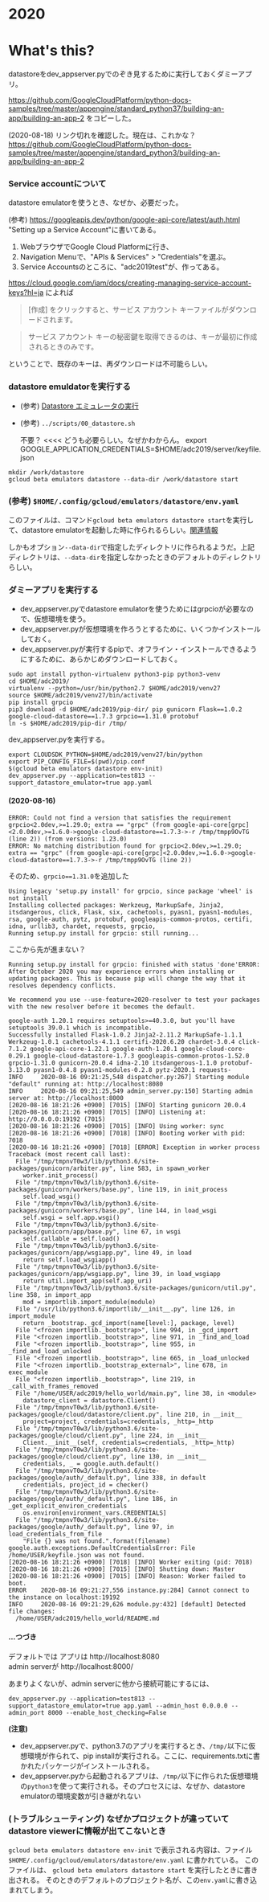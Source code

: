 # 2020

# What's this?

datastoreをdev_appserver.pyでのぞき見するために実行しておくダミーアプリ。

https://github.com/GoogleCloudPlatform/python-docs-samples/tree/master/appengine/standard_python37/building-an-app/building-an-app-2
をコピーした。

(2020-08-18) リンク切れを確認した。現在は、これかな？  
https://github.com/GoogleCloudPlatform/python-docs-samples/tree/master/appengine/standard_python3/building-an-app/building-an-app-2

### Service accountについて

datastore emulatorを使うとき、なぜか、必要だった。

(参考) https://googleapis.dev/python/google-api-core/latest/auth.html  
"Setting up a Service Account"に書いてある。

1. WebブラウザでGoogle Cloud Platformに行き、
2. Navigation Menuで、"APIs & Services" > "Credentials"を選ぶ。
3. Service Accountsのところに、"adc2019test"が、作ってある。


https://cloud.google.com/iam/docs/creating-managing-service-account-keys?hl=ja
によれば

> [作成] をクリックすると、サービス アカウント キーファイルがダウンロードされます。

> サービス アカウント キーの秘密鍵を取得できるのは、キーが最初に作成されるときのみです。

ということで、既存のキーは、再ダウンロードは不可能らしい。


### datastore emuldatorを実行する

- (参考) [Datastore エミュレータの実行](https://cloud.google.com/datastore/docs/tools/datastore-emulator?hl=ja)
- (参考) `../scripts/00_datastore.sh`


    不要？ <<<< どうも必要らしい。なぜかわからん。
    export GOOGLE_APPLICATION_CREDENTIALS=$HOME/adc2019/server/keyfile.json

```
mkdir /work/datastore
gcloud beta emulators datastore --data-dir /work/datastore start
```

### (参考)  `$HOME/.config/gcloud/emulators/datastore/env.yaml`

このファイルは、コマンド`gcloud beta emulators datastore start`を実行して、datastore emulatorを起動した時に作られるらしい。[関連情報](#troubleshooting)

しかもオプション`--data-dir`で指定したディレクトリに作られるようだ。上記ディレクトリは、`--data-dir`を指定しなかったときのデフォルトのディレクトリらしい。



### ダミーアプリを実行する

- dev_appserver.pyでdatastore emulatorを使うためにはgrpcioが必要なので、仮想環境を使う。
- dev_appserver.pyが仮想環境を作ろうとするために、いくつかインストールしておく。
- dev_appserver.pyが実行するpipで、オフライン・インストールできるようにするために、あらかじめダウンロードしておく。

```
sudo apt install python-virtualenv python3-pip python3-venv
cd $HOME/adc2019/
virtualenv --python=/usr/bin/python2.7 $HOME/adc2019/venv27
source $HOME/adc2019/venv27/bin/activate
pip install grpcio
pip3 download -d $HOME/adc2019/pip-dir/ pip gunicorn Flask==1.0.2 google-cloud-datastore==1.7.3 grpcio==1.31.0 protobuf
ln -s $HOME/adc2019/pip-dir /tmp/
```


dev_appserver.pyを実行する。

```
export CLOUDSDK_PYTHON=$HOME/adc2019/venv27/bin/python
export PIP_CONFIG_FILE=$(pwd)/pip.conf
$(gcloud beta emulators datastore env-init)
dev_appserver.py --application=test813 --support_datastore_emulator=true app.yaml 
```

#### (2020-08-16)

```
ERROR: Could not find a version that satisfies the requirement grpcio<2.0dev,>=1.29.0; extra == "grpc" (from google-api-core[grpc]<2.0.0dev,>=1.6.0->google-cloud-datastore==1.7.3->-r /tmp/tmpp9OvTG (line 2)) (from versions: 1.23.0)
ERROR: No matching distribution found for grpcio<2.0dev,>=1.29.0; extra == "grpc" (from google-api-core[grpc]<2.0.0dev,>=1.6.0->google-cloud-datastore==1.7.3->-r /tmp/tmpp9OvTG (line 2))
```
そのため、`grpcio==1.31.0`を追加した

```
Using legacy 'setup.py install' for grpcio, since package 'wheel' is not install                                                                                Installing collected packages: Werkzeug, MarkupSafe, Jinja2, itsdangerous, click, Flask, six, cachetools, pyasn1, pyasn1-modules, rsa, google-auth, pytz, protobuf, googleapis-common-protos, certifi, idna, urllib3, chardet, requests, grpcio,                                                                                                                                                                                                                                                Running setup.py install for grpcio: still running...                
```

ここから先が進まない？

```
Running setup.py install for grpcio: finished with status 'done'ERROR: After October 2020 you may experience errors when installing or updating packages. This is because pip will change the way that it resolves dependency conflicts.

We recommend you use --use-feature=2020-resolver to test your packages with the new resolver before it becomes the default.

google-auth 1.20.1 requires setuptools>=40.3.0, but you'll have setuptools 39.0.1 which is incompatible.
Successfully installed Flask-1.0.2 Jinja2-2.11.2 MarkupSafe-1.1.1 Werkzeug-1.0.1 cachetools-4.1.1 certifi-2020.6.20 chardet-3.0.4 click-7.1.2 google-api-core-1.22.1 google-auth-1.20.1 google-cloud-core-0.29.1 google-cloud-datastore-1.7.3 googleapis-common-protos-1.52.0 grpcio-1.31.0 gunicorn-20.0.4 idna-2.10 itsdangerous-1.1.0 protobuf-3.13.0 pyasn1-0.4.8 pyasn1-modules-0.2.8 pytz-2020.1 requests-                                                                                                                                                                                                                                                                                                                                                                                                                                                         
INFO     2020-08-16 09:21:25,548 dispatcher.py:267] Starting module "default" running at: http://localhost:8080
INFO     2020-08-16 09:21:25,549 admin_server.py:150] Starting admin server at: http://localhost:8000
[2020-08-16 18:21:26 +0900] [7015] [INFO] Starting gunicorn 20.0.4
[2020-08-16 18:21:26 +0900] [7015] [INFO] Listening at: http://0.0.0.0:19192 (7015)
[2020-08-16 18:21:26 +0900] [7015] [INFO] Using worker: sync
[2020-08-16 18:21:26 +0900] [7018] [INFO] Booting worker with pid: 7018
[2020-08-16 18:21:26 +0900] [7018] [ERROR] Exception in worker process
Traceback (most recent call last):
  File "/tmp/tmpnvT0w3/lib/python3.6/site-packages/gunicorn/arbiter.py", line 583, in spawn_worker
    worker.init_process()
  File "/tmp/tmpnvT0w3/lib/python3.6/site-packages/gunicorn/workers/base.py", line 119, in init_process
    self.load_wsgi()
  File "/tmp/tmpnvT0w3/lib/python3.6/site-packages/gunicorn/workers/base.py", line 144, in load_wsgi
    self.wsgi = self.app.wsgi()
  File "/tmp/tmpnvT0w3/lib/python3.6/site-packages/gunicorn/app/base.py", line 67, in wsgi
    self.callable = self.load()
  File "/tmp/tmpnvT0w3/lib/python3.6/site-packages/gunicorn/app/wsgiapp.py", line 49, in load
    return self.load_wsgiapp()
  File "/tmp/tmpnvT0w3/lib/python3.6/site-packages/gunicorn/app/wsgiapp.py", line 39, in load_wsgiapp
    return util.import_app(self.app_uri)
  File "/tmp/tmpnvT0w3/lib/python3.6/site-packages/gunicorn/util.py", line 358, in import_app
    mod = importlib.import_module(module)
  File "/usr/lib/python3.6/importlib/__init__.py", line 126, in import_module
    return _bootstrap._gcd_import(name[level:], package, level)
  File "<frozen importlib._bootstrap>", line 994, in _gcd_import
  File "<frozen importlib._bootstrap>", line 971, in _find_and_load
  File "<frozen importlib._bootstrap>", line 955, in _find_and_load_unlocked
  File "<frozen importlib._bootstrap>", line 665, in _load_unlocked
  File "<frozen importlib._bootstrap_external>", line 678, in exec_module
  File "<frozen importlib._bootstrap>", line 219, in _call_with_frames_removed
  File "/home/USER/adc2019/hello_world/main.py", line 38, in <module>
    datastore_client = datastore.Client()
  File "/tmp/tmpnvT0w3/lib/python3.6/site-packages/google/cloud/datastore/client.py", line 210, in __init__
    project=project, credentials=credentials, _http=_http
  File "/tmp/tmpnvT0w3/lib/python3.6/site-packages/google/cloud/client.py", line 224, in __init__
    Client.__init__(self, credentials=credentials, _http=_http)
  File "/tmp/tmpnvT0w3/lib/python3.6/site-packages/google/cloud/client.py", line 130, in __init__
    credentials, _ = google.auth.default()
  File "/tmp/tmpnvT0w3/lib/python3.6/site-packages/google/auth/_default.py", line 338, in default
    credentials, project_id = checker()
  File "/tmp/tmpnvT0w3/lib/python3.6/site-packages/google/auth/_default.py", line 186, in _get_explicit_environ_credentials
    os.environ[environment_vars.CREDENTIALS]
  File "/tmp/tmpnvT0w3/lib/python3.6/site-packages/google/auth/_default.py", line 97, in load_credentials_from_file
    "File {} was not found.".format(filename)
google.auth.exceptions.DefaultCredentialsError: File /home/USER/keyfile.json was not found.
[2020-08-16 18:21:26 +0900] [7018] [INFO] Worker exiting (pid: 7018)
[2020-08-16 18:21:26 +0900] [7015] [INFO] Shutting down: Master
[2020-08-16 18:21:26 +0900] [7015] [INFO] Reason: Worker failed to boot.
ERROR    2020-08-16 09:21:27,556 instance.py:284] Cannot connect to the instance on localhost:19192
INFO     2020-08-16 09:21:29,626 module.py:432] [default] Detected file changes:
  /home/USER/adc2019/hello_world/README.md
```


#### ...つづき

デフォルトでは
アプリは http://localhost:8080  
admin serverが http://localhost:8000/


あまりよくないが、admin serverに他から接続可能にするには、

```
dev_appserver.py --application=test813 --support_datastore_emulator=true app.yaml --admin_host 0.0.0.0 --admin_port 8000 --enable_host_checking=False
```


**(注意)**

- dev_appserver.pyで、python3.7のアプリを実行するとき、`/tmp/`以下に仮想環境が作られて、pip installが実行される。ここに、requirements.txtに書かれたパッケージがインストールされる。
- dev_appserver.pyから起動されるアプリは、`/tmp/`以下に作られた仮想環境の`python3`を使って実行される。そのプロセスには、なぜか、datastore emulatorの環境変数が引き継がれない


<a name="troubleshooting"></a>
### (トラブルシューティング) なぜかプロジェクトが違っていてdatastore viewerに情報が出てこないとき

`gcloud beta emulators datastore env-init`
で表示される内容は、ファイル
`$HOME/.config/gcloud/emulators/datastore/env.yaml`
に書かれている。
このファイルは、
`gcloud beta emulators datastore start`
を実行したときに書き出される。
そのときのデフォルトのプロジェクト名が、この`env.yaml`に書き込まれてしまう。


